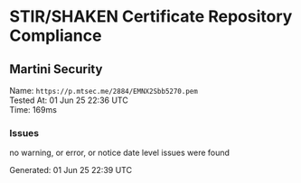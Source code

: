 # STIR/SHAKEN Certificate Repository Compliance

## Martini Security

Name: `https://p.mtsec.me/2884/EMNX2Sbb5270.pem`\
Tested At: 01 Jun 25 22:36 UTC\
Time: 169ms

### Issues

no warning, or error, or notice date level issues were found

Generated: 01 Jun 25 22:39 UTC